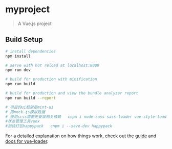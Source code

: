 # myproject

> A Vue.js project

## Build Setup

``` bash
# install dependencies
npm install

# serve with hot reload at localhost:8080
npm run dev

# build for production with minification
npm run build

# build for production and view the bundle analyzer report
npm run build --report

# 项目的ui框架是mint-ui
# 用mock.js模拟数据
# 使用scss需要先安装相关依赖   cnpm i node-sass sass-loader vue-style-loader --save
#状态管理工具vuex
#加快打包happypack   cnpm i --save-dev happypack

```

For a detailed explanation on how things work, check out the [guide](http://vuejs-templates.github.io/webpack/) and [docs for vue-loader](http://vuejs.github.io/vue-loader).


